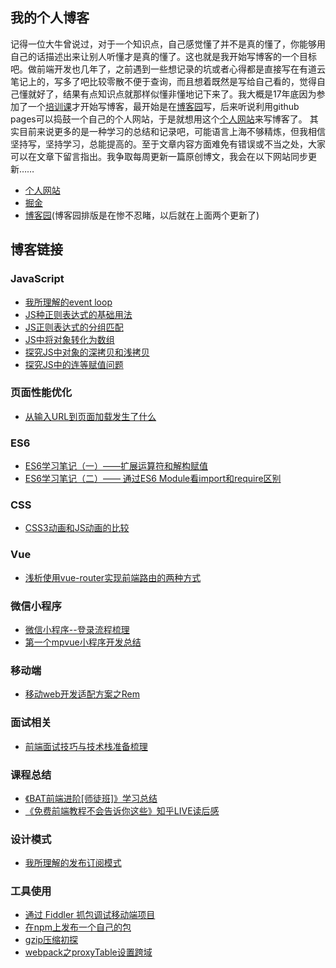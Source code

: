 ## 我的个人博客
记得一位大牛曾说过，对于一个知识点，自己感觉懂了并不是真的懂了，你能够用自己的话描述出来让别人听懂才是真的懂了。这也就是我开始写博客的一个目标吧。做前端开发也几年了，之前遇到一些想记录的坑或者心得都是直接写在有道云笔记上的，写多了吧比较零散不便于查询，而且想着既然是写给自己看的，觉得自己懂就好了，结果有点知识点就那样似懂非懂地记下来了。我大概是17年底因为参加了一个[培训课](https://wancheng7.github.io/post/a22d4e29.html)才开始写博客，最开始是在[博客园](http://www.cnblogs.com/wancheng7)写，后来听说利用github pages可以捣鼓一个自己的个人网站，于是就想用这个[个人网站](https://wancheng7.github.io/)来写博客了。 其实目前来说更多的是一种学习的总结和记录吧，可能语言上海不够精炼，但我相信坚持写，坚持学习，总能提高的。至于文章内容方面难免有错误或不当之处，大家可以在文章下留言指出。我争取每周更新一篇原创博文，我会在以下网站同步更新……
- [个人网站](https://wancheng7.github.io/)
- [掘金](https://juejin.im/user/584955940ce463005c481f60)
- [博客园](http://www.cnblogs.com/wancheng7)(博客园排版是在惨不忍睹，以后就在上面两个更新了)

## 博客链接
### JavaScript
- [我所理解的event loop](https://wancheng7.github.io/post/5d54f45f.html)
- [JS种正则表达式的基础用法](https://wancheng7.github.io/post/10937cb.html)
- [JS正则表达式的分组匹配](https://wancheng7.github.io/post/41ca68e.html)
- [JS中将对象转化为数组](https://wancheng7.github.io/post/4da1c743.html)
- [探究JS中对象的深拷贝和浅拷贝](https://wancheng7.github.io/post/ad7f4826.html)
- [探究JS中的连等赋值问题](https://wancheng7.github.io/post/c080eeb1.html)

### 页面性能优化
- [从输入URL到页面加载发生了什么](https://wancheng7.github.io/post/e277deca.html)

### ES6
- [ES6学习笔记（一）——扩展运算符和解构赋值](https://wancheng7.github.io/post/59cf2dea.html)
- [ES6学习笔记（二）—— 通过ES6 Module看import和require区别](https://wancheng7.github.io/post/594701d3.html)

### CSS
- [CSS3动画和JS动画的比较](https://wancheng7.github.io/post/6707751a.html)

### Vue
- [浅析使用vue-router实现前端路由的两种方式](https://wancheng7.github.io/post/2f3d2375.html)

### 微信小程序
- [微信小程序--登录流程梳理](https://wancheng7.github.io/post/50039207.html)
- [第一个mpvue小程序开发总结](https://wancheng7.github.io/post/c9a6ab9.html)

### 移动端
- [移动web开发适配方案之Rem](https://wancheng7.github.io/post/5590b762.html)

### 面试相关
- [前端面试技巧与技术栈准备梳理](https://wancheng7.github.io/post/e7b60f06.html)

### 课程总结
- [《BAT前端进阶[师徒班]》学习总结](https://wancheng7.github.io/post/a22d4e29.html)
- [《免费前端教程不会告诉你这些》知乎LIVE读后感](https://wancheng7.github.io/post/f3fa0421.html)

### 设计模式
- [我所理解的发布订阅模式](https://wancheng7.github.io/post/9f4d4a04.html)

### 工具使用
- [通过 Fiddler 抓包调试移动端项目](https://wancheng7.github.io/post/e105a76b.html)
- [在npm上发布一个自己的包](https://wancheng7.github.io/post/b43e440c.html)
- [gzip压缩初探](https://wancheng7.github.io/post/8fd42718.html)
- [webpack之proxyTable设置跨域](https://wancheng7.github.io/post/982e08e3.html)

